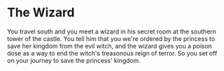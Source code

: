 # The Wizard
You travel south and you meet a wizard in his secret room at the southern tower of the castle. You tell him that you we're ordered by the princess to save her kingdom from the evil witch, and the wizard gives you a poison dose as a way to end the witch's treasonous reign of terror. So you set off on your journey to save the princess' kingdom.